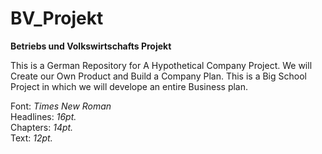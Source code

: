 # BV_Projekt
**Betriebs und Volkswirtschafts Projekt**

This is a German Repository for A Hypothetical Company Project.
We will Create our Own Product and Build a Company Plan. 
This is a Big School Project in which we will develope an entire Business plan.


Font:		*Times New Roman*               
Headlines:	*16pt.*                 
Chapters:	*14pt.*                 
Text:		*12pt.*                

